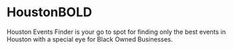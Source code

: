 # HoustonBOLD
Houston Events Finder is your go to spot for finding only the best events in Houston with a special eye for Black Owned Businesses. 
